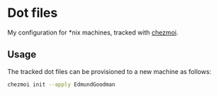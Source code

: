 # Dot files

My configuration for \*nix machines, tracked with [chezmoi](https://www.chezmoi.io/). 

## Usage

The tracked dot files can be provisioned to a new machine as follows:

```bash
chezmoi init --apply EdmundGoodman 
```

